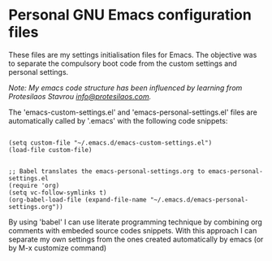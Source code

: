 # Personal GNU Emacs configuration files

These files are my settings initialisation files for Emacs. 
The objective was to separate the compulsory boot code from 
the custom settings and personal settings.

*Note: My emacs code structure has been influenced by learning from
Protesilaos Stavrou <info@protesilaos.com>.*


The 'emacs-custom-settings.el' and 'emacs-personal-settings.el' files are
automatically called by '.emacs' with the following code snippets:

<pre><code>
(setq custom-file "~/.emacs.d/emacs-custom-settings.el")
(load-file custom-file)
</code></pre>

<pre><code>
;; Babel translates the emacs-personal-settings.org to emacs-personal-settings.el
(require 'org)
(setq vc-follow-symlinks t)
(org-babel-load-file (expand-file-name "~/.emacs.d/emacs-personal-settings.org"))
</code></pre>

By using 'babel' I can use literate programming technique by combining org comments
with embeded source codes snippets. With this approach I can separate my own settings from the ones created 
automatically by emacs (or by M-x customize command)
